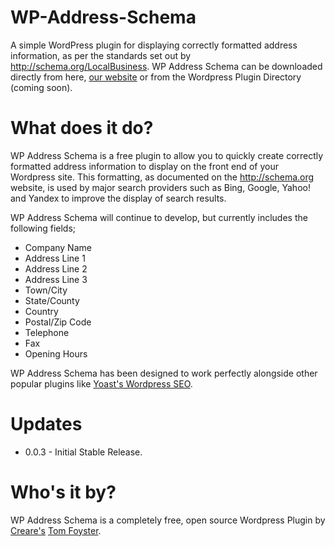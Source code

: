 WP-Address-Schema
=================

A simple WordPress plugin for displaying correctly formatted address information, as per the standards set out by http://schema.org/LocalBusiness. WP Address Schema can be downloaded directly from here, [our website](https://www.creare.co.uk/services/wp-address-schema) or from the Wordpress Plugin Directory (coming soon).

What does it do?
================

WP Address Schema is a free plugin to allow you to quickly create correctly formatted address information to display on the front end of your Wordpress site. This formatting, as documented on the http://schema.org website, is used by major search providers such as Bing, Google, Yahoo! and Yandex to improve the display of search results.

WP Address Schema will continue to develop, but currently includes the following fields;
* Company Name
* Address Line 1
* Address Line 2
* Address Line 3
* Town/City
* State/County
* Country
* Postal/Zip Code
* Telephone
* Fax
* Opening Hours

WP Address Schema has been designed to work perfectly alongside other popular plugins like [Yoast's Wordpress SEO](http://wordpress.org/plugins/wordpress-seo/).

Updates
=======

* 0.0.3 - Initial Stable Release.

Who's it by?
============

WP Address Schema is a completely free, open source Wordpress Plugin by [Creare's](http://www.creare.co.uk) [Tom Foyster](http://twitter.com/tomfoyster).

